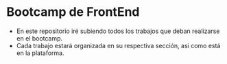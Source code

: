 # Bootcamp de FrontEnd

* En este repositorio iré subiendo todos los trabajos que deban realizarse en el bootcamp.
* Cada trabajo estará organizada en su respectiva sección, asi como está en la plataforma.

